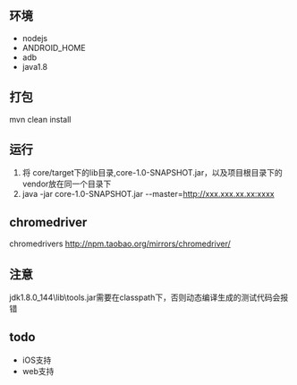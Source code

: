 ## 环境
* nodejs
* ANDROID_HOME
* adb
* java1.8

## 打包
mvn clean install

## 运行
1. 将 core/target下的lib目录,core-1.0-SNAPSHOT.jar，以及项目根目录下的vendor放在同一个目录下
2. java -jar core-1.0-SNAPSHOT.jar --master=http://xxx.xxx.xx.xx:xxxx

## chromedriver
chromedrivers http://npm.taobao.org/mirrors/chromedriver/

## 注意
jdk1.8.0_144\lib\tools.jar需要在classpath下，否则动态编译生成的测试代码会报错


## todo
* iOS支持
* web支持
